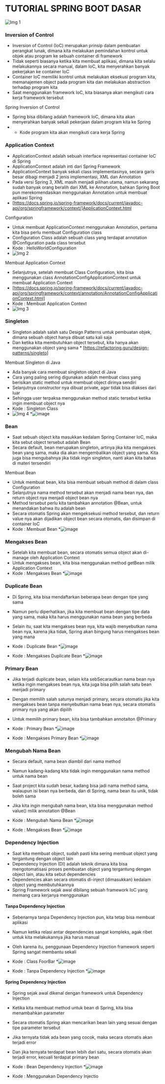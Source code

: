 # TUTORIAL SPRING BOOT DASAR
![Img 1](image/judul.png)

### Inversion of Control
* Inversion of Control (IoC) merupakan prinsip dalam pembuatan perangkat lunak, dimana kita melakukan pemindahan kontrol untuk objek atau program ke sebuah container di framework
* Tidak seperti biasanya ketika kita membuat aplikasi, dimana kita selalu melakukannya secara manual, dalam IoC, kita menyerahkan banyak pekerjakan ke container IoC 
* Container IoC memiliki kontrol untuk melakukan eksekusi program kita, memanajemen object pada program kita dan melakukan abstraction terhadap program kita
* Saat menggunakan framework IoC, kita biasanya akan mengikuti cara kerja framework tersebut

Spring Inversion of Control
* Spring bisa dibilang adalah framework IoC, dimana kita akan menyerahkan banyak sekali pekerjaan dalam program kita ke Spring
* * Kode program kita akan mengikuti cara kerja Spring


### Application Context
* ApplicationContext adalah sebuah interface representasi container IoC di Spring
* ApplicationContext adalah inti dari Spring Framework
* ApplicationContext banyak sekali class implementasinya, secara garis besar dibagi menjadi 2 jenis implementasi, XML dan Annotation
* Pada versi Spring 3, XML masih menjadi pilihan utama, namun sekarang sudah banyak orang beralih dari XML ke Annotation, bahkan Spring Boot pun merekomendasikan menggunakan Annotation untuk membuat aplikasi Spring
* [https://docs.spring.io/spring-framework/docs/current/javadoc-api/org/springframework/context/]ApplicationContext.html 

Configuration
* Untuk membuat ApplicationContext menggunakan Annotation, pertama kita bisa perlu membuat Configuration class
* Configuration Class adalah sebuah class yang terdapat annotation @Configuration pada class tersebut
* Kode : HelloWorldConfiguration
* ![Img 2](image/2.PNG)

Membuat Application Context
* Selanjutnya, setelah membuat Class Configuration, kita bisa menggunakan class AnnotationConfigApplicationContext untuk membuat Application Context
* [https://docs.spring.io/spring-framework/docs/current/javadoc-api/org/springframework/context/annotation/AnnotationConfigApplicationContext.html] 
* Kode : Membuat Application Context
* ![Img 3](image/3.PNG)


### Singleton
* Singleton adalah salah satu Design Patterns untuk pembuatan objek, dimana sebuah object hanya dibuat satu kali saja
* Dan ketika kita membutuhkan object tersebut, kita hanya akan menggunakan object yang sama * [https://refactoring.guru/design-patterns/singleto] 

Membuat Singleton di Java
* Ada banyak cara membuat singleton object di Java
* Cara yang paling sering digunakan adalah membuat class yang berisikan static method untuk membuat object dirinya sendiri
* Selanjutnya constructor nya dibuat private, agar tidak bisa diakses dari luar
* Sehingga user terpaksa menggunakan method static tersebut ketika ingin membuat object nya
* Kode : Singleton Class
* ![Img 4](image/4.PNG)
*![image](https://user-images.githubusercontent.com/113462342/211357007-912d44ff-18be-4dd5-895f-99b6619192a1.png)


### Bean
* Saat sebuah object kita masukkan kedalam Spring Container IoC, maka kita sebut object tersebut adalah Bean
* Secara default, bean merupakan singleton, artinya jika kita mengakses bean yang sama, maka dia akan mengembalikan object yang sama. Kita juga bisa mengubahnya jika tidak ingin singleton, nanti akan kita bahas di materi tersendiri

Membuat Bean
* Untuk membuat bean, kita bisa membuat sebuah method di dalam class Configuration
* Selanjutnya nama method tersebut akan menjadi nama bean nya, dan return object nya menjadi object bean nya
* Method tersebut perlu kita tambahkan annotation @Bean, untuk menandakan bahwa itu adalah bean
* Secara otomatis Spring akan mengeksekusi method tersebut, dan return value nya akan dijadikan object bean secara otomatis, dan disimpan di container IoC
* Kode : Membuat Bean
*![image](https://user-images.githubusercontent.com/113462342/211357765-63225f38-3e36-428a-aaf8-b71b8a9a438c.png)


### Mengakses Bean
* Setelah kita membuat bean, secara otomatis semua object akan di-manage oleh Application Context
* Untuk mengakses bean, kita bisa menggunakan method getBean milik Application Context
* Kode : Mengakses Bean
*![image](https://user-images.githubusercontent.com/113462342/211358229-fdc1bfc5-7ff8-44fb-b00a-93dc2afcf25b.png)


### Duplicate Bean
* Di Spring, kita bisa mendaftarkan beberapa bean dengan tipe yang sama
* Namun perlu diperhatikan, jika kita membuat bean dengan tipe data yang sama, maka kita harus menggunakan nama bean yang berbeda
* Selain itu, saat kita mengakses bean nya, kita wajib menyebutkan nama bean nya, karena jika tidak, Spring akan bingung harus mengakses bean yang mana
* Kode : Duplicate Bean
*![image](https://user-images.githubusercontent.com/113462342/211358604-e4b2ab4f-7e7d-4a07-9efd-b852aa65caea.png)
 
* Kode : Mengakses Duplicate Bean
*![image](https://user-images.githubusercontent.com/113462342/211359005-911ffb4e-2f35-47e0-be28-4540898aebe4.png)


### Primary Bean
* Jika terjadi duplicate bean, selain kita sebSecarautkan nama bean nya ketika ingin mengakses bean nya, kita  juga bisa pilih salah satu bean menjadi primary
* Dengan memilih salah satunya menjadi primary, secara otomatis jika kita mengakses bean tanpa menyebutkan nama bean nya, secara otomatis primary nya yang akan dipilih
* Untuk memilih primary bean, kita bisa tambahkan annotaiton @Primary
* Kode : Primary Bean
*![image](https://user-images.githubusercontent.com/113462342/211359460-c8216f0e-850d-431d-82e5-c4cb3dea738d.png)
 
* Kode : Mengakses Primary Bean
*![image](https://user-images.githubusercontent.com/113462342/211359830-b10ed9ca-358a-4179-8fae-9b19f4471710.png)


### Mengubah Nama Bean
* Secara default, nama bean diambil dari nama method
* Namun kadang-kadang kita tidak ingin menggunakan nama method untuk nama bean
* Saat project kita sudah besar, kadang bisa jadi nama method sama, walaupun isi bean nya berbeda, dan di Spring, nama bean itu unik, tidak boleh sama
* Jika kita ingin mengubah nama bean, kita bisa menggunakan method value() milik annotation @Bean
* Kode : Mengubah Nama Bean
*![image](https://user-images.githubusercontent.com/113462342/211360287-bc0400fc-cb1a-44c7-81c1-105465f729aa.png)

* Kode : Mengakses Bean
*![image](https://user-images.githubusercontent.com/113462342/211360392-88445e79-022d-431f-8c54-fd70ad55a398.png)


### Dependency Injection
* Saat kita membuat object, sudah pasti kita sering membuat object yang tergantung dengan object lain
* Dependency Injection (DI) adalah teknik dimana kita bisa mengotomatisasi proses pembuatan object yang tergantung dengan object lain, atau kita sebut dependencies
* Dependencies akan secara otomatis di-inject (dimasukkan) kedalam object yang membutuhkannya
* Spring Framework sejak awal dibilang sebuah framework IoC yang memang cara kerjanya menggunakan 


#### Tanpa Dependency Injection
* Sebenarnya tanpa Dependency Injection pun, kita tetap bisa membuat aplikasi
* Namun ketika relasi antar dependencies sangat kompleks, agak ribet untuk kita melakukannya jika harus manual
* Oleh karena itu, penggunaan Dependency Injection framework seperti Spring sangat membantu sekali
* Kode : Class FoorBar
*![image](https://user-images.githubusercontent.com/113462342/211361175-bc1ff322-0a1a-438b-8309-5eb478b554c8.png)

* Kode : Tanpa Dependency Injection
*![image](https://user-images.githubusercontent.com/113462342/211361303-553da7fe-8ace-4699-82d1-8d51f4a4ef16.png)


#### Spring Dependency Injection
* Spring sejak awal dikenal dengan framework untuk Dependency Injection
* Ketika kita membuat method untuk bean di Spring, kita bisa menambahkan parameter 
* Secara otomatis Spring akan mencarikan bean lain yang sesuai dengan tipe parameter tersebut
* Jika ternyata tidak ada bean yang cocok, maka secara otomatis akan terjadi error
* Dan jika ternyata terdapat bean lebih dari satu, secara otomatis akan terjadi error, kecuali terdapat primary bean
* Kode : Bean Dependency Injection
 *![image](https://user-images.githubusercontent.com/113462342/211361915-0712a030-5696-4c42-839a-6651cca52c3c.png)

* Kode : Menggunakan Dependency Injectio
























